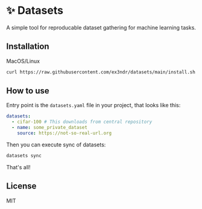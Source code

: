 # ✨ Datasets

A simple tool for reproducable dataset gathering for machine learning tasks.

## Installation

MacOS/Linux
```bash
curl https://raw.githubusercontent.com/ex3ndr/datasets/main/install.sh | sh
```

## How to use

Entry point is the `datasets.yaml` file in your project, that looks like this:

```yaml
datasets:
  - cifar-100 # This downloads from central repository
  - name: some_private_dataset
    source: https://not-so-real-url.org
```

Then you can execute sync of datasets:
```bash
datasets sync
```

That's all!

## License

MIT
